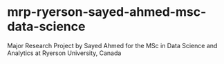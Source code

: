 # mrp-ryerson-sayed-ahmed-msc-data-science
Major Research Project by Sayed Ahmed for the MSc in Data Science and Analytics at Ryerson University, Canada 
